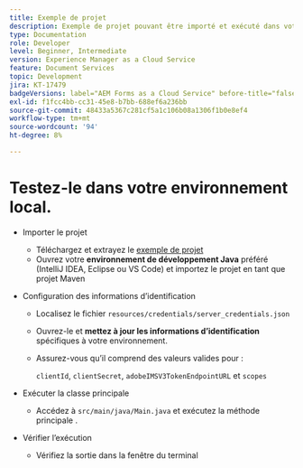 ```yaml
---
title: Exemple de projet
description: Exemple de projet pouvant être importé et exécuté dans votre environnement
type: Documentation
role: Developer
level: Beginner, Intermediate
version: Experience Manager as a Cloud Service
feature: Document Services
topic: Development
jira: KT-17479
badgeVersions: label="AEM Forms as a Cloud Service" before-title="false"
exl-id: f1fcc4bb-cc31-45e8-b7bb-688ef6a236bb
source-git-commit: 48433a5367c281cf5a1c106b08a1306f1b0e8ef4
workflow-type: tm+mt
source-wordcount: '94'
ht-degree: 8%

---
```


# Testez-le dans votre environnement local.

* Importer le projet

   * Téléchargez et extrayez le [exemple de projet](./assets/formsdocumentservices.zip)
   * Ouvrez votre **environnement de développement Java** préféré (IntelliJ IDEA, Eclipse ou VS Code) et importez le projet en tant que projet Maven
* Configuration des informations d’identification

   * Localisez le fichier `resources/credentials/server_credentials.json`
   * Ouvrez-le et **mettez à jour les informations d’identification** spécifiques à votre environnement.
   * Assurez-vous qu’il comprend des valeurs valides pour :

     `clientId`, `clientSecret`, `adobeIMSV3TokenEndpointURL` et
     `scopes`

* Exécuter la classe principale

   * Accédez à `src/main/java/Main.java` et exécutez la méthode principale .

* Vérifier l’exécution
   * Vérifiez la sortie dans la fenêtre du terminal
